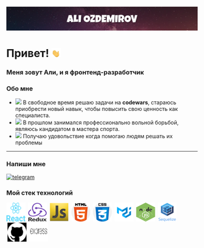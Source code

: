 ![Header](https://github.com/AliOzdemirov/AliOzdemirov/blob/main/assets/Header..png)

# Привет! <img src="https://github.com/AliOzdemirov/AliOzdemirov/blob/main/assets/waving-hand-joypixels.gif" width="25px"/>

### Меня зовут Али, и я фронтенд-разработчик

<h3>Обо мне</h3>
<ul>
  <li>
    <img src="https://cdn1.iconfinder.com/data/icons/data-science-flat-1/64/programming-developer-backend-laptop-algorithm-256.png" style="width:16px"/>
        В свободное время решаю задачи на <b>codewars</b>, стараюсь приобрести новый навык, чтобы повысить свою ценность как специалиста.</b>
  </li>
  <li>
    <img src="https://st.depositphotos.com/1726008/1572/v/600/depositphotos_15722699-stock-illustration-wrestling-suplay-throw-stylized-vector.jpg" style="width:20px"/>
        В прошлом занимался профессионально вольной борьбой, являюсь кандидатом в мастера спорта. 
  </li>
  <li>
    <img src="https://thumbs.dreamstime.com/z/%D1%87%D0%B5%D1%80%D0%BD%D0%B0%D1%8F-%D1%82%D0%B2%D1%91%D1%80%D0%B4%D0%B0%D1%8F-%D0%B8%D0%BA%D0%BE%D0%BD%D0%BA%D0%B0-%D0%B4%D0%BB%D1%8F-%D0%B4%D0%B0-%D0%B8-%D0%BD%D0%B0%D1%81%D0%BB%D0%B0%D0%B6%D0%B4%D0%B0%D1%82%D1%8C%D1%81%D1%8F-%D1%81%D1%87%D0%B0%D1%81%D1%82%D0%BB%D0%B8%D0%B2%D0%BE%D0%B3%D0%BE-%D0%BF%D1%83%D0%B7%D1%8B%D1%80%D1%8F-165886850.jpg" style="width:16px"/>
        Получаю удовольствие когда помогаю людям решать их проблемы
  </li>
</ul>
<hr>

<h3>Напиши мне</h3>
<a href="https://t.me/AliOzdemirov"><img src="https://eam.su/wp-content/uploads/tg.png" alt="telegram" height=50/></a>

<h3>Мой стек технологий</h3>
<div>
<img src="https://github.com/AliOzdemirov/AliOzdemirov/blob/main/assets/react.png" title="React" height="50px" width="50px"/>
<img src="https://github.com/AliOzdemirov/AliOzdemirov/blob/main/assets/redux..png" style="margin-left:3px" title="Redux" height="50px" width="50px"/>
<img src="https://github.com/AliOzdemirov/AliOzdemirov/blob/main/assets/javascript-icon-png-24.jpg" style="margin-left:3px" height="50px" title="JavaScript" width="50px"/>
<img src="https://github.com/AliOzdemirov/AliOzdemirov/blob/main/assets/html.png" style="margin-left:3px" title="HTML" height="50px" width="50px"/>
<img src="https://github.com/AliOzdemirov/AliOzdemirov/blob/main/assets/css.png" style="margin-left:3px" title="CSS" height="50px" width="50px"/>
<img src="https://github.com/AliOzdemirov/AliOzdemirov/blob/main/assets/mui.png" style="margin-left:3px" title="Material ui" height="50px" width="50px"/>
<img src="https://github.com/AliOzdemirov/AliOzdemirov/blob/main/assets/node-js-icon-8.jpg" style="margin-left:3px" title="NODE JS" height="50px" width="50px"/>
<img src="https://github.com/AliOzdemirov/AliOzdemirov/blob/main/assets/sequelize.png" style="margin-left:3px" title="Sequelize" height="50px" width="50px"/>
<img src="https://github.com/AliOzdemirov/AliOzdemirov/blob/main/assets/git.png" style="margin-left:3px" title="GitHub" height="50px" width="50px"/>
<img src="https://github.com/AliOzdemirov/AliOzdemirov/blob/main/assets/express.png" style="margin-left:3px" title="Express" height="50px" width="50px"/>
</div>

